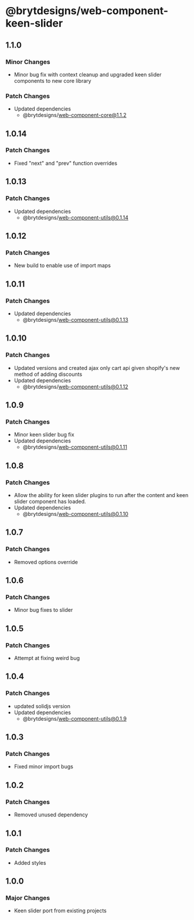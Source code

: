 # @brytdesigns/web-component-keen-slider

## 1.1.0

### Minor Changes

- Minor bug fix with context cleanup and upgraded keen slider components to new core library

### Patch Changes

- Updated dependencies
  - @brytdesigns/web-component-core@1.1.2

## 1.0.14

### Patch Changes

- Fixed "next" and "prev" function overrides

## 1.0.13

### Patch Changes

- Updated dependencies
  - @brytdesigns/web-component-utils@0.1.14

## 1.0.12

### Patch Changes

- New build to enable use of import maps

## 1.0.11

### Patch Changes

- Updated dependencies
  - @brytdesigns/web-component-utils@0.1.13

## 1.0.10

### Patch Changes

- Updated versions and created ajax only cart api given shopify's new method of adding discounts
- Updated dependencies
  - @brytdesigns/web-component-utils@0.1.12

## 1.0.9

### Patch Changes

- Minor keen slider bug fix
- Updated dependencies
  - @brytdesigns/web-component-utils@0.1.11

## 1.0.8

### Patch Changes

- Allow the ability for keen slider plugins to run after the content and keen slider component has loaded.
- Updated dependencies
  - @brytdesigns/web-component-utils@0.1.10

## 1.0.7

### Patch Changes

- Removed options override

## 1.0.6

### Patch Changes

- Minor bug fixes to slider

## 1.0.5

### Patch Changes

- Attempt at fixing weird bug

## 1.0.4

### Patch Changes

- updated solidjs version
- Updated dependencies
  - @brytdesigns/web-component-utils@0.1.9

## 1.0.3

### Patch Changes

- Fixed minor import bugs

## 1.0.2

### Patch Changes

- Removed unused dependency

## 1.0.1

### Patch Changes

- Added styles

## 1.0.0

### Major Changes

- Keen slider port from existing projects
